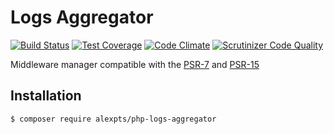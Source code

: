 # Logs Aggregator

[![Build Status](https://travis-ci.org/alexpts/php-logs-aggregator.svg?branch=master)](https://travis-ci.org/alexpts/php-logs-aggregator)
[![Test Coverage](https://codeclimate.com/github/alexpts/php-logs-aggregator/badges/coverage.svg)](https://codeclimate.com/github/alexpts/php-logs-aggregator/coverage)
[![Code Climate](https://codeclimate.com/github/alexpts/php-logs-aggregator/badges/gpa.svg)](https://codeclimate.com/github/alexpts/php-logs-aggregator)
[![Scrutinizer Code Quality](https://scrutinizer-ci.com/g/alexpts/php-logs-aggregator/badges/quality-score.png?b=master)](https://scrutinizer-ci.com/g/alexpts/php-logs-aggregator/?branch=master)


Middleware manager compatible with the [PSR-7](https://www.php-fig.org/psr/psr-7/) and [PSR-15](https://www.php-fig.org/psr/psr-15/)

## Installation

```$ composer require alexpts/php-logs-aggregator```